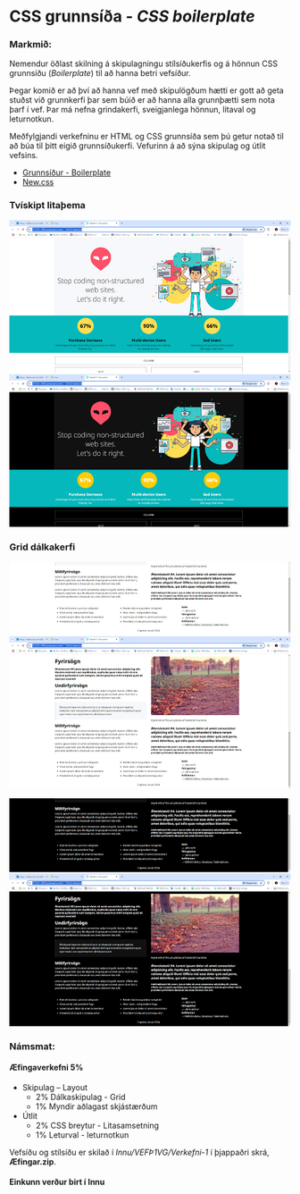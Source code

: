 # CSS grunnsíða - _CSS boilerplate_

### Markmið:
Nemendur öðlast skilning á skipulagningu stílsíðukerfis og á hönnun CSS grunnsíðu (_Boilerplate_)  til að hanna betri vefsíður.

Þegar komið er að því að hanna vef með skipulögðum hætti er gott að geta stuðst við grunnkerfi þar sem búið er að hanna alla grunnþætti sem nota þarf í vef. Þar má nefna grindakerfi, sveigjanlega hönnun, litaval og leturnotkun. 

Meðfylgjandi verkefninu er HTML og CSS grunnsíða sem þú getur notað til að búa til þitt eigið grunnsíðukerfi. Vefurinn á að sýna skipulag og útlit vefsins. 

* [Grunnsíður - Boilerplate](Námsefni-1/boilerplate/)
* [New.css](https://github.com/xz/new.css)

### Tvískipt litaþema

![Mynd 1](synidaemi/verk-1L.jpg)
![Mynd 2](synidaemi/verk-1D.jpg)

### Grid dálkakerfi

![Mynd 3](synidaemi/verk-12L.jpg)
![Mynd 3](synidaemi/verk-13L.jpg)

![Mynd 4](synidaemi/verk-12D.jpg)
![Mynd 4](synidaemi/verk-13D.jpg)

### Námsmat:  

#### Æfingaverkefni 5%

* Skipulag – Layout				
  * 2% Dálkaskipulag - Grid 
  *	1% Myndir aðlagast skjástærðum
* Útlit					
  * 2% CSS breytur - Litasamsetning
  * 1% Leturval - leturnotkun	

Vefsíðu og stílsíðu er skilað í _Innu/VEFÞ1VG/Verkefni-1_ í þjappaðri skrá, **Æfingar.zip**. 


#### Einkunn verður birt í Innu
